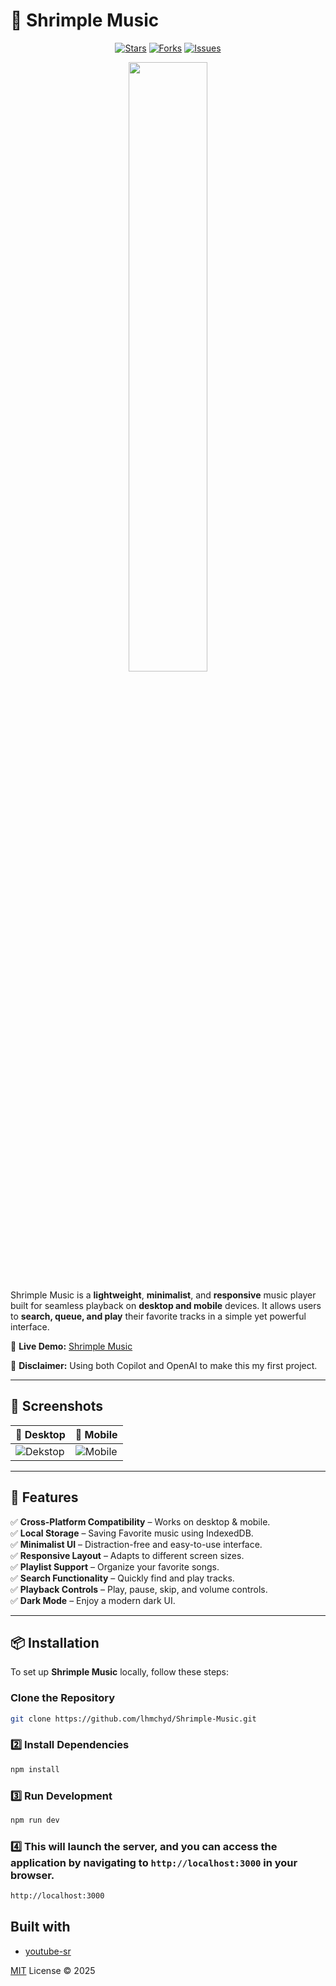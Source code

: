 # 🎵 Shrimple Music

<div align="center">
  
[![Stars](https://img.shields.io/github/stars/lhmchyd/Shrimple-Music?style=for-the-badge)](https://github.com/lhmchyd/Shrimple-Music/stargazers)
[![Forks](https://img.shields.io/github/forks/lhmchyd/Shrimple-Music?style=for-the-badge)](https://github.com/lhmchyd/Shrimple-Music/network/members)
[![Issues](https://img.shields.io/github/issues/lhmchyd/Shrimple-Music?style=for-the-badge)](https://github.com/lhmchyd/Shrimple-Music/issues)

  <img src="https://media-hosting.imagekit.io//9ab32c3ec4034b10/Asset%201.png?Expires=1835200285&Key-Pair-Id=K2ZIVPTIP2VGHC&Signature=OZGvk4HZRbczb~XnseFl~Gc96foLAiucntw3MGBowzCBr1jvitGmL~vcf1jn9DExlqOmXzUvWu9r5Ng3Jy7GXrUnhw0zTSq8Tegz3ycvTy7cnwfKdx6lCMC~tC2XA-hDf9H9TWxpCPlT9S2T0UFqxceV92QvFM6TG4oJY1QhKeqY5jCv7b-1LYo9rrH7wIYZnDn2FDBmvZlZMIMLH7zl1Q~W07tnQPuAEUD8hfyxhzbF8vvDnn7xpFjCO8QqF3aidl6E6wTcSZZ19W7YQ1-ItCgsE3yq737~vh8BYBU5zVGnGXivOzHEiWhra~COq1UAmxv0Dqz1g7LPARD0ih0-DA__" width="50%">

</div>   


Shrimple Music is a **lightweight**, **minimalist**, and **responsive** music player built for seamless playback on **desktop and mobile** devices. It allows users to **search, queue, and play** their favorite tracks in a simple yet powerful interface.

📌 **Live Demo:** [Shrimple Music](https://shrimple-music.netlify.app)

🤖 **Disclaimer:** Using both Copilot and OpenAI to make this my first project.

---

## 📸 Screenshots

| 🎵 Desktop | 📂 Mobile |
|--------------|----------------|
| ![Dekstop](https://media-hosting.imagekit.io//6f468652e4ea46a9/dekstop.jpg?Expires=1835200214&Key-Pair-Id=K2ZIVPTIP2VGHC&Signature=HsxEJe-C8l-nQqBZxHcjgCjhjRZJNDLThAL33gTep9OkKAqXe2tfTC4lkg9UDqGR5hR3yToMULkdThkKONb36ZqftL6u1Kb-vY3cP-srX4XtsBJDaXZpVQLmCw2AjJxuouS9xrNuOcxvWCXkpnuIslM69A0bzrl2JRqi3veYFia4itHRP82VwKA3u6dRNvKbbHmeinqTOAHym72SAK81Wz9JmXYd4CZsoFGPghJ6nOoaiEwd8uldT2hBS2wqQP98FkamClhdGd3HO3YjDOLeidTEUUCUS7o5Z3IOPSW5M6aLNRr8Lh2zM0X8f1RW-zzI8ZpoWfhjb83omGrLlcg8GA__) | ![Mobile](https://media-hosting.imagekit.io//48e3da2197a04959/mobile.jpg?Expires=1835200285&Key-Pair-Id=K2ZIVPTIP2VGHC&Signature=qgYb~SJECZv4m9V0pjmb4mJy~iQcuUkYpbclC8jx-22bs2uDCe0mX7qPcmoM84w5QXl-9SKh5UqMwF9-0bfeEDHsZtsHABlJzEvfPtkXUVWhXKtKlM38mS7MnDxql5li7ZKsr0qhMyzOMCkYFIL1bHZE8hOYjzDtcAqL7P6Is4L8NPhkzi1I8LGMuCNoDpGemZ72kugBg84CB3-zBmIkLd~i67Q6Bkr~M4r2SFtVfPJWpDKZ1N-Kq5BmVbWSHmMLuvkE2R0Elk6hKi4MxxzX6BrFs1NZV7ekLDQr20AR8DrbGqd4pZ2L22-VpXNBMdLfL1hEiiuttosnwmpmSJ-ecg__) |

---

## 🚀 Features

✅ **Cross-Platform Compatibility** – Works on desktop & mobile.   
✅ **Local Storage** – Saving Favorite music using IndexedDB.    
✅ **Minimalist UI** – Distraction-free and easy-to-use interface.  
✅ **Responsive Layout** – Adapts to different screen sizes.  
✅ **Playlist Support** – Organize your favorite songs.  
✅ **Search Functionality** – Quickly find and play tracks.  
✅ **Playback Controls** – Play, pause, skip, and volume controls.  
✅ **Dark Mode** – Enjoy a modern dark UI.  

---

## 📦 Installation

To set up **Shrimple Music** locally, follow these steps:

###  Clone the Repository
```bash
git clone https://github.com/lhmchyd/Shrimple-Music.git
```
### 2️⃣ Install Dependencies
```bash
npm install
```
### 3️⃣ Run Development
```bash
npm run dev
```
### 4️⃣ This will launch the server, and you can access the application by navigating to `http://localhost:3000` in your browser.
```bash
http://localhost:3000
```
## Built with
- [youtube-sr](https://www.npmjs.com/package/youtube-sr)


[MIT](./LICENSE) License &copy; 2025
